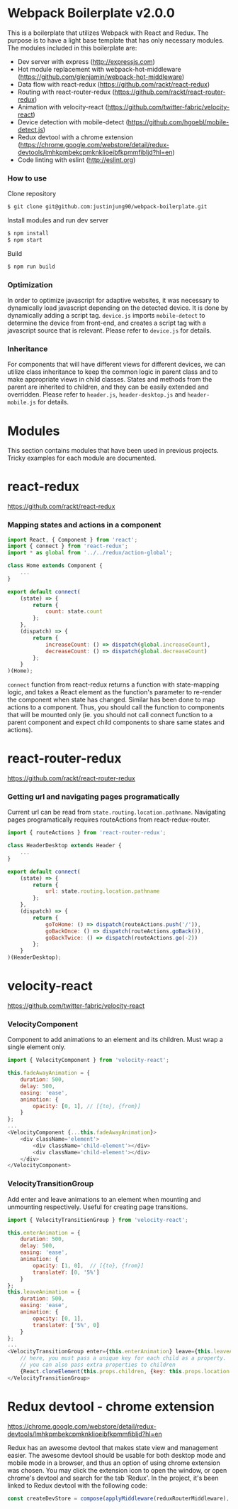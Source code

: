 # Webpack Boilerplate v2.0.0

This is a boilerplate that utilizes Webpack with React and Redux. The purpose is to have a light base template that has only necessary modules. The modules included in this boilerplate are:

* Dev server with express (http://expressjs.com)
* Hot module replacement with webpack-hot-middleware (https://github.com/glenjamin/webpack-hot-middleware)
* Data flow with react-redux (https://github.com/rackt/react-redux)
* Routing with react-router-redux (https://github.com/rackt/react-router-redux)
* Animation with velocity-react (https://github.com/twitter-fabric/velocity-react)
* Device detection with mobile-detect (https://github.com/hgoebl/mobile-detect.js)
* Redux devtool with a chrome extension (https://chrome.google.com/webstore/detail/redux-devtools/lmhkpmbekcpmknklioeibfkpmmfibljd?hl=en)
* Code linting with eslint (http://eslint.org)

### How to use

Clone repository

```sh
$ git clone git@github.com:justinjung90/webpack-boilerplate.git
```

Install modules and run dev server

```sh
$ npm install
$ npm start
```

Build

```sh
$ npm run build
```

### Optimization

In order to optimize javascript for adaptive websites, it was necessary to dynamically load javascript depending on the detected device. It is done by dynamically adding a script tag. `device.js` imports `mobile-detect` to determine the device from front-end, and creates a script tag with a javascript source that is relevant. Please refer to `device.js` for details.

### Inheritance

For components that will have different views for different devices, we can utilize class inheritance to keep the common logic in parent class and to make appropriate views in child classes. States and methods from the parent are inherited to children, and they can be easily extended and overridden. Please refer to `header.js`, `header-desktop.js` and `header-mobile.js` for details.

# Modules

This section contains modules that have been used in previous projects. Tricky examples for each module are documented.

# react-redux

https://github.com/rackt/react-redux

### Mapping states and actions in a component

```javascript
import React, { Component } from 'react';
import { connect } from 'react-redux';
import * as global from '../../redux/action-global';

class Home extends Component {
    ...
}

export default connect(
    (state) => {
        return {
            count: state.count
        };
    },
    (dispatch) => {
        return {
            increaseCount: () => dispatch(global.increaseCount),
            decreaseCount: () => dispatch(global.decreaseCount)
        };
    }
)(Home);
```

`connect` function from react-redux returns a function with state-mapping logic, and takes a React element as the function's parameter to re-render the component when state has changed. Similar has been done to map actions to a component. Thus, you should call the function to components that will be mounted only (ie. you should not call connect function to a parent component and expect child components to share same states and actions).

# react-router-redux

https://github.com/rackt/react-router-redux

### Getting url and navigating pages programatically

Current url can be read from `state.routing.location.pathname`. Navigating pages programatically requires routeActions from react-redux-router.

```javascript
import { routeActions } from 'react-router-redux';

class HeaderDesktop extends Header {
    ...
}

export default connect(
    (state) => {
        return {
            url: state.routing.location.pathname
        };
    },
    (dispatch) => {
        return {
            goToHome: () => dispatch(routeActions.push('/')),
            goBackOnce: () => dispatch(routeActions.goBack()),
            goBackTwice: () => dispatch(routeActions.go(-2))
        };
    }
)(HeaderDesktop);
```

# velocity-react

https://github.com/twitter-fabric/velocity-react

### VelocityComponent

Component to add animations to an element and its children. Must wrap a single element only.

```javascript
import { VelocityComponent } from 'velocity-react';

this.fadeAwayAnimation = {
    duration: 500,
    delay: 500,
    easing: 'ease',
    animation: {
        opacity: [0, 1], // [{to}, {from}]
    }
};
...
<VelocityComponent {...this.fadeAwayAnimation}>
    <div className='element'>
        <div className='child-element'></div>
        <div className='child-element'></div>
    </div>
</VelocityComponent>
```

### VelocityTransitionGroup

Add enter and leave animations to an element when mounting and unmounting respectively. Useful for creating page transitions.

```javascript
import { VelocityTransitionGroup } from 'velocity-react';

this.enterAnimation = {
    duration: 500,
    delay: 500,
    easing: 'ease',
    animation: {
        opacity: [1, 0],  // [{to}, {from}]
        translateY: [0, '5%']
    }
};
this.leaveAnimation = {
    duration: 500,
    easing: 'ease',
    animation: {
        opacity: [0, 1],
        translateY: ['5%', 0]
    }
};
...
<VelocityTransitionGroup enter={this.enterAnimation} leave={this.leaveAnimation}>
    // here, you must pass a unique key for each child as a property. `this.props.location.pathname` is a good example of a unique key
    // you can also pass extra properties to children
    {React.cloneElement(this.props.children, {key: this.props.location.pathname, extraProp: 'extraProp'})}
</VelocityTransitionGroup>
```

# Redux devtool - chrome extension

https://chrome.google.com/webstore/detail/redux-devtools/lmhkpmbekcpmknklioeibfkpmmfibljd?hl=en

Redux has an awesome devtool that makes state view and management easier. The awesome devtool should be usable for both desktop mode and mobile mode in a browser, and thus an option of using chrome extension was chosen. You may click the extension icon to open the window, or open chrome's devtool and search for the tab 'Redux'. In the project, it's been linked to Redux devtool with the following code: 

```javascript
const createDevStore = compose(applyMiddleware(reduxRouterMiddleware), typeof window === 'object' && typeof window.devToolsExtension !== 'undefined' ? window.devToolsExtension() : (f) => f)(createStore);
```